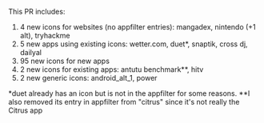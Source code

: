 This PR includes:
1. 4 new icons for websites (no appfilter entries): mangadex, nintendo (+1 alt), tryhackme
2. 5 new apps using existing icons: wetter.com, duet\*, snaptik, cross dj, dailyal
2. 95 new icons for new apps
4. 2 new icons for existing apps: antutu benchmark\*\*, hitv
5. 2 new generic icons: android_alt_1, power

\*duet already has an icon but is not in the appfilter for some reasons.
\*\*I also removed its entry in appfilter from "citrus" since it's not really the Citrus app
